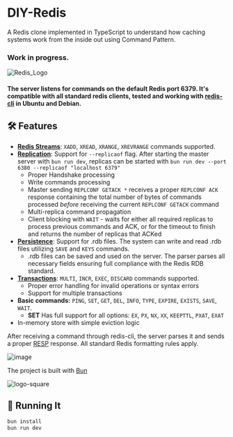 # DIY-Redis

A Redis clone implemented in TypeScript to understand how caching systems work from the inside out using Command Pattern. 

### Work in progress.

![Redis_Logo](https://github.com/danzin/DIY-Redis/assets/8279984/a74d9d0a-153a-46d9-8b35-d60eaa09ab17)

#### The server listens for commands on the default Redis port 6379. It's compatible with all standard redis clients, tested and working with [redis-cli](https://redis.io/docs/latest/develop/connect/cli/) in Ubuntu and Debian.

## 🛠 Features

- **[Redis Streams](https://redis.io/docs/latest/develop/data-types/streams/)**:  `XADD`, `XREAD`, `XRANGE`, `XREVRANGE` commands supported.
- **[Replication](https://redis.io/docs/latest/operate/oss_and_stack/management/replication/)**: Support for `--replicaof` flag. After starting the master server with `bun run dev`, replicas can be started with `bun run dev --port 6380 --replicaof "localhost 6379"`
  - Proper Handshake processing
  - Write commands processing
  - Master sending `REPLCONF GETACK *` receives a proper `REPLCONF ACK` response containing the total number of bytes of commands processed *before* receiving the current `REPLCONF GETACK` command
  - Multi-replica command propagation
  - Client blocking with `WAIT` - waits for either all required replicas to process previous commands and ACK, or for the timeout to finish and returns the number of replicas that ACKed
- **[Persistence](https://redis.io/docs/latest/operate/oss_and_stack/management/persistence/)**: Support for .rdb files. The system can write and read .rdb files utilizing `SAVE` and `KEYS` commands.
  - .rdb files can be saved and used on the server. The parser parses all necessary fields ensuring full compliance with the Redis RDB standard.
- **[Transactions](https://redis.io/docs/latest/develop/using-commands/transactions/)**: `MULTI`, `INCR`, `EXEC`, `DISCARD` commands supported.
  - Proper error handling for invalid operations or syntax errors
  - Support for multiple transactions
- **Basic commands:** `PING`, `SET`, `GET`, `DEL`, `INFO`, `TYPE`, `EXPIRE`, `EXISTS`, `SAVE`, `WAIT`. 
  - **SET** Has full support for all options: `EX`, `PX`, `NX`, `XX`, `KEEPTTL`, `PXAT`, `EXAT`  
- In-memory store with simple eviction logic


After receiving a command through redis-cli, the server parses it and sends a proper [RESP](https://redis.io/docs/latest/develop/reference/protocol-spec/) response. All standard Redis formatting rules apply. 

![image](https://github.com/danzin/DIY-Redis/assets/8279984/b11ca00b-d196-4aa9-a086-5cc6fa4baef4)

The project is built with [Bun](https://bun.sh/) 

![logo-square](https://github.com/danzin/DIY-Redis/assets/8279984/d3372183-e1c0-43f3-a1da-e299aa910e13)

## 🚀 Running It

```bash 
bun install
bun run dev 













